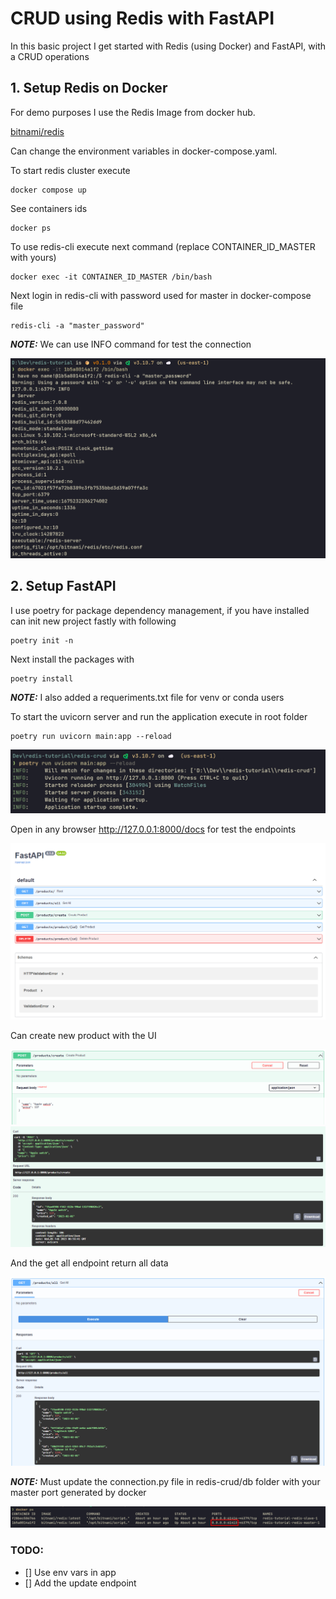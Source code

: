 # CRUD using Redis with FastAPI

In this basic project I get started with Redis (using Docker) and FastAPI, with a CRUD operations

## 1. Setup Redis on Docker

For demo purposes I use the Redis Image from docker hub.

[bitnami/redis](https://hub.docker.com/r/bitnami/redis/)

Can change the environment variables in docker-compose.yaml.

To start redis cluster execute
```
docker compose up
```

See containers ids
```
docker ps
```

To use redis-cli execute next command (replace CONTAINER_ID_MASTER with yours)
```
docker exec -it CONTAINER_ID_MASTER /bin/bash
```

Next login in redis-cli with password used for master in docker-compose file
```
redis-cli -a "master_password"
```

**_NOTE:_** We can use INFO command for test the connection

![redis-cli-info](https://github.com/pwsandoval/crud-redis-fastapi/blob/main/images/redis-cli-info.png?raw=true)

## 2. Setup FastAPI

I use poetry for package dependency management, if you have installed can init new project fastly with following
```
poetry init -n
```

Next install the packages with
```
poetry install
```

**_NOTE:_** I also added a requeriments.txt file for venv or conda users

To start the uvicorn server and run the application execute in root folder
```
poetry run uvicorn main:app --reload
```

![fastapi-run](https://github.com/pwsandoval/crud-redis-fastapi/blob/main/images/fastapi-run.png?raw=true)

Open in any browser http://127.0.0.1:8000/docs for test the endpoints

![fastapi-docs](https://github.com/pwsandoval/crud-redis-fastapi/blob/main/images/fastapi-docs.png?raw=true)

Can create new product with the UI

![fastapi-new](https://github.com/pwsandoval/crud-redis-fastapi/blob/main/images/fastapi-new.png?raw=true)
![fastapi-new-response](https://github.com/pwsandoval/crud-redis-fastapi/blob/main/images/fastapi-new-response.png?raw=true)

And the get all endpoint return all data

![fastapi-getall](https://github.com/pwsandoval/crud-redis-fastapi/blob/main/images/fastapi-getall.png?raw=true)

**_NOTE:_** Must update the connection.py file in redis-crud/db folder with your master port generated by docker

![docker-master-port](https://github.com/pwsandoval/crud-redis-fastapi/blob/main/images/docker-master-port.png?raw=true)

### TODO:

- [] Use env vars in app
- [] Add the update endpoint
